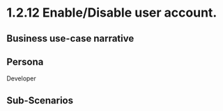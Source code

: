 # 1.2.12 Enable/Disable user account. 

## Business use-case narrative


## Persona
Developer

## Sub-Scenarios

